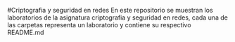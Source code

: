 #Criptografia y seguridad en redes
En este repositorio se muestran los laboratorios de la asignatura criptografia y seguridad en redes, cada una de las carpetas representa un laboratorio y contiene su respectivo README.md
